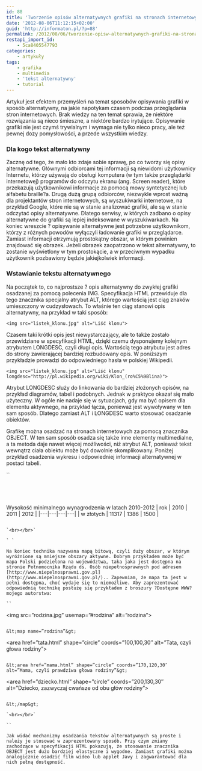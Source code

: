 ```yaml
---
id: 88
title: 'Tworzenie opisów alternatywnych grafiki na stronach internetowych (1) Dla webmasterów'
date: '2012-08-06T11:12:15+02:00'
guid: 'http://informaton.pl/?p=88'
permalink: /2012/08/06/tworzenie-opisw-alternatywnych-grafiki-na-stronach-internetowych/
restapi_import_id:
    - 5ca8405547793
categories:
    - artykuły
tags:
    - grafika
    - multimedia
    - 'tekst alternatywny'
    - tutorial
---
```


Artykuł jest efektem przemyśleń na temat sposobów opisywania grafiki w sposób alternatywny, na jakie napotykam czasem podczas przeglądania stron internetowych. Brak wiedzy na ten temat sprawia, że niektóre rozwiązania są nieco śmieszne, a niektóre bardzo irytujące. Opisywanie grafiki nie jest czymś trywialnym i wymaga nie tylko nieco pracy, ale też pewnej dozy pomysłowości, a przede wszystkim wiedzy.

### Dla kogo tekst alternatywny

Zacznę od tego, że mało kto zdaje sobie sprawę, po co tworzy się opisy alternatywne. Głównymi odbiorcami tej informacji są niewidomi użytkownicy Internetu, którzy używają do obsługi komputera (w tym także przeglądarki internetowej) programów do odczytu ekranu (ang. Screen reader), które przekazują użytkownikowi informacje za pomocą mowy syntetycznej lub alfabetu braille?a. Drugą dużą grupą odbiorców, niezwykle wprost ważną dla projektantów stron internetowych, są wyszukiwarki internetowe, na przykład Google, które nie są w stanie analizować grafiki, ale są w stanie odczytać opisy alternatywne. Dlatego serwisy, w których zadbano o opisy alternatywne do grafiki są lepiej indeksowane w wyszukiwarkach. Na koniec wreszcie ? opisywanie alternatywne jest potrzebne użytkownikom, którzy z różnych powodów wyłączyli ładowanie grafiki w przeglądarce. Zamiast informacji otrzymują prostokątny obszar, w którym powinien znajdować się obrazek. Jeżeli obrazek zaopatrzono w tekst alternatywny, to zostanie wyświetlony w tym prostokącie, a w przeciwnym wypadku użytkownik pozbawiony będzie jakiejkolwiek informacji.

### Wstawianie tekstu alternatywnego

Na początek to, co najprostsze ? opis alternatywny do zwykłej grafiki osadzanej za pomocą polecenia IMG. Specyfikacja HTML przewiduje dla tego znacznika specjalny atrybut ALT, którego wartością jest ciąg znaków umieszczony w cudzysłowach. To właśnie ten ciąg stanowi opis alternatywny, na przykład w taki sposób:

`<img src="listek_klonu.jpg" alt="Liść klonu">`

Czasem taki krótki opis jest niewystarczający, ale to także zostało przewidziane w specyfikacji HTML, dzięki czemu dysponujemy kolejnym atrybutem LONGDESC, czyli długi opis. Wartością tego atrybutu jest adres do strony zawierającej bardziej rozbudowany opis. W poniższym przykładzie prowadzi do odpowiedniego hasła w polskiej Wikipedii.

`<img src="listek_klonu.jpg" alt="Liść klonu" longdesc="http://pl.wikipedia.org/wiki/Klon_(ro%C5%9Blina)">`

Atrybut LONGDESC służy do linkowania do bardziej złożonych opisów, na przykład diagramów, tabel i podobnych. Jednak w praktyce okazał się mało użyteczny. W ogóle nie nadaje się w sytuacjach, gdy ma być opisem dla elementu aktywnego, na przykład łącza, ponieważ jest wywoływany w ten sam sposób. Dlatego zamiast ALT i LONGDESC warto stosować osadzanie obiektów.

Grafikę można osadzać na stronach internetowych za pomocą znacznika OBJECT. W ten sam sposób osadza się także inne elementy multimedialne, a ta metoda daje nawet więcej możliwości, niż atrybut ALT, ponieważ tekst wewnątrz ciała obiektu może być dowolnie skomplikowany. Poniżej przykład osadzenia wykresu i odpowiedniej informacji alternatywnej w postaci tabeli.

``

````

````

````

````

````

````

````

````

Wysokość minimalnego wynagrodzenia w latach 2010-2012
| rok | 2010 | 2011 | 2012 |
|---|---|---|---|
| w złotych | 11317 | 1386 | 1500 |

````

`<br></br>`

` `

Na koniec technika nazywana mapą bitową, czyli duży obszar, w którym wyróżnione są mniejsze obszary aktywne. Dobrym przykładem może być mapa Polski podzielona na województwa, taka jaka jest dostępna na stronie Pełnomocnika Rządu ds. Osób niepełnosprawnych pod adresem [http://www.niepelnosprawni.gov.pl](http://www.niepelnosprawni.gov.pl/).. Zapewniam, że mapa ta jest w pełni dostępna, choć wydaje się to niemożliwe. Aby zaprezentować odpowiednią technikę posłużę się przykładem z broszury ?Dostępne WWW? mojego autorstwa:

``

````

&lt;img src=”rodzina.jpg” usemap=”#rodzina” alt=”rodzina”&gt;

````

&lt;map name=”rodzina”&gt;

````

&lt;area href=”tata.html” shape=”circle” coords=”100,100,30″ alt=”Tata, czyli głowa rodziny”&gt;

````

&lt;area href=”mama.html” shape=”circle” coords=”170,120,30″ alt=”Mama, czyli prawdziwa głowa rodziny”&gt;

````

&lt;area href=”dziecko.html” shape=”circle” coords=”200,130,30″ alt=”Dziecko, zazwyczaj cwańsze od obu głów rodziny”&gt;

````

&lt;/map&gt;

`<br></br>`

``

Jak widać mechanizmy osadzania tekstów alternatywnych są proste i należy je stosować w zaprezentowany sposób. Przy czym zmiany zachodzące w specyfikacji HTML pokazują, że stosowanie znacznika OBJECT jest dużo bardziej elastyczne i wygodne. Zamiast grafiki można analogicznie osadzić film wideo lub applet Javy i zagwarantować dla nich pełną dostępność.
